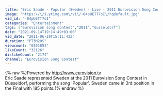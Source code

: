 ```yaml
---
title: "Eric Saade - Popular (Sweden) - Live - 2011 Eurovision Song Contest Final"
image: "https:\/\/i.ytimg.com\/vi\/-04pUETT7oI\/hqdefault.jpg"
vid_id: "-04pUETT7oI"
categories: "Entertainment"
tags: ["eurovision song contest","2011","dusseldorf"]
date: "2021-09-14T19:14:49+03:00"
vid_date: "2011-06-29T15:11:43Z"
duration: "PT3M20S"
viewcount: "6301853"
likeCount: "32126"
dislikeCount: "2174"
channel: "Eurovision Song Contest"
---
```

{% raw %}Powered by <a rel="nofollow" target="blank" href="http://www.eurovision.tv">http://www.eurovision.tv</a> <br />Eric Saade represented Sweden at the 2011 Eurovision Song Contest in Düsseldorf, performing the song 'Popular'. Sweden came in 3rd position in the Final with 185 points.{% endraw %}
